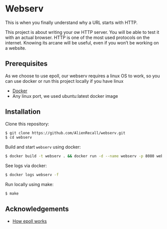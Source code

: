 
# Webserv

This is when you finally understand why a URL starts
with HTTP.

This project is about writing your ow HTTP server.
You will be able to test it with an actual browser.
HTTP is one of the most used protocols on the internet.
Knowing its arcane will be useful, even if you won’t be working on a website.
## Prerequisites
As we choose to use epoll, our webserv requires a linux OS to work, so you can use docker or run this project locally if you have linux
 - [Docker](https://docs.docker.com/engine/install/)
 - Any linux port, we used ubuntu:latest docker image


## Installation

Clone this repository:
```bash
$ git clone https://github.com/AlienRecall/webserv.git
$ cd webserv
```

Build and start `webserv` using docker:
```bash
$ docker build -t webserv . && docker run -d --name webserv -p 8080 webserv && docker exec -it webserv /bin/bash
```

See logs via docker:
```bash
$ docker logs webserv -f
```

Run locally using make:
```bash
$ make
```

## Acknowledgements

 - [How epoll works](https://unscriptedcoding.medium.com/multithreaded-server-in-c-using-epoll-baadad32224c)
